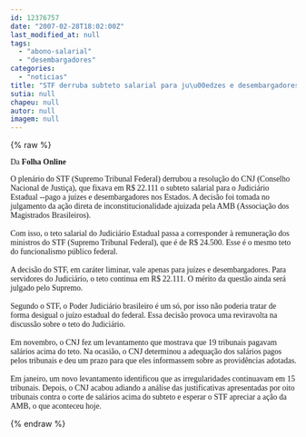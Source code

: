 ```yaml
---
id: 12376757
date: "2007-02-28T18:02:00Z"
last_modified_at: null
tags:
  - "abono-salarial"
  - "desembargadores"
categories:
  - "noticias"
title: "STF derruba subteto salarial para ju\u00edzes e desembargadores "
sutia: null
chapeu: null
autor: null
imagem: null
---
```

{% raw %}
<p><P><FONT face=Verdana>Da <STRONG>Folha Online</STRONG></FONT></P></p>
<p><P><FONT face=Verdana>O plenário do STF (Supremo Tribunal Federal) derrubou a resolução do CNJ (Conselho Nacional de Justiça), que fixava em R$ 22.111 o subteto salarial para o Judiciário Estadual --pago a juízes e desembargadores nos Estados. A decisão foi tomada no julgamento da ação direta de inconstitucionalidade ajuizada pela AMB (Associação dos Magistrados Brasileiros).<BR><BR>Com isso, o teto salarial do Judiciário Estadual passa a corresponder à remuneração dos ministros do STF (Supremo Tribunal Federal), que é de R$ 24.500. Esse é o mesmo teto do funcionalismo público federal.<BR><BR>A decisão do STF, em caráter liminar, vale apenas para juízes e desembargadores. Para servidores do Judiciário, o teto continua em R$ 22.111. O mérito da questão ainda será julgado pelo Supremo.<BR><BR>Segundo o STF, o Poder Judiciário brasileiro é um só, por isso não poderia tratar de forma desigual o juízo estadual do federal. Essa decisão provoca uma reviravolta na discussão sobre o teto do Judiciário. <BR><BR>Em novembro, o CNJ fez um levantamento que mostrava que 19 tribunais pagavam salários acima do teto. Na ocasião, o CNJ determinou a adequação dos salários pagos pelos tribunais e deu um prazo para que eles informassem sobre as providências adotadas. <BR><BR>Em janeiro, um novo levantamento identificou que as irregularidades continuavam em 15 tribunais. Depois, o CNJ acabou adiando a análise das justificativas apresentadas por oito tribunais contra o corte de salários acima do subteto e esperar o STF apreciar a ação da AMB, o que aconteceu hoje.</FONT><BR></P> </p>
{% endraw %}